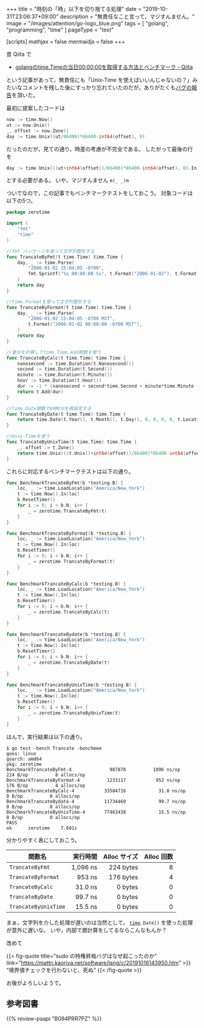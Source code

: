 +++
title = "時刻の「時」以下を切り捨てる処理"
date =  "2019-10-31T23:06:37+09:00"
description = "無責任なこと言って，マジすんません。"
image = "/images/attention/go-logo_blue.png"
tags = [ "golang", "programming", "time" ]
pageType = "text"

[scripts]
  mathjax = false
  mermaidjs = false
+++

昔 Qiita で

- [golangのtime.Timeの当日00:00:00を取得する方法とベンチマーク - Qiita](https://qiita.com/ushio_s/items/3e270933641710bbd88e)

という記事があって，無責任にも「Unix-Time を使えばいいんじゃないの？」みたいなコメントを残した後にすっかり忘れていたのだが，ありがたくも[バグの報告](https://qiita.com/go_sagawa/items/836398020100df486184)を頂いた。

最初に提案したコードは

```go
now := time.Now()
ut := now.Unix()
_, offset := now.Zone()
day := time.Unix((ut/86400)*86400-int64(offset), 0)
```

だったのだが，見ての通り，時差の考慮が不完全である。
したがって最後の行を

```go
day := time.Unix(((ut+int64(offset))/86400)*86400-int64(offset), 0).In(now.Location())
```

とする必要がある。
いや，マジすんません `m(_ _)m`

ついでなので，この記事でもベンチマークテストをしておこう。
対象コードは以下の5つ。

```go
package zerotime

import (
	"fmt"
	"time"
)

//fmt パッケージを使って文字列整形する
func TrancateByFmt(t time.Time) time.Time {
	day, _ := time.Parse(
		"2006-01-02 15:04:05 -0700",
		fmt.Sprintf("%s 00:00:00 %s", t.Format("2006-01-02"), t.Format("-0700")),
	)
	return day
}

//time.Formatを使って文字列整形する
func TrancateByFormat(t time.Time) time.Time {
	day, _ := time.Parse(
		"2006-01-02 15:04:05 -0700 MST",
		t.Format("2006-01-02 00:00:00 -0700 MST"),
	)
	return day
}

//差分を計算してtime.Time.Add関数を使う
func TrancateByCalc(t time.Time) time.Time {
	nanosecond := time.Duration(t.Nanosecond())
	second := time.Duration(t.Second())
	minute := time.Duration(t.Minute())
	hour := time.Duration(t.Hour())
	dur := -1 * (nanosecond + second*time.Second + minute*time.Minute + hour*time.Hour)
	return t.Add(dur)
}

//time.Date関数で0時0分を再設定する
func TrancateByDate(t time.Time) time.Time {
	return time.Date(t.Year(), t.Month(), t.Day(), 0, 0, 0, 0, t.Location())
}

//Unix-Timeを使う
func TrancateByUnixTime(t time.Time) time.Time {
	_, offset := t.Zone()
	return time.Unix(((t.Unix()+int64(offset))/86400)*86400-int64(offset), 0).In(t.Location())
}
```

これらに対応するベンチマークテストは以下の通り。

```go
func BenchmarkTrancateByFmt(b *testing.B) {
	loc, _ := time.LoadLocation("America/New_York")
	t := time.Now().In(loc)
	b.ResetTimer()
	for i := 0; i < b.N; i++ {
		_ = zerotime.TrancateByFmt(t)
	}
}

func BenchmarkTrancateByFormat(b *testing.B) {
	loc, _ := time.LoadLocation("America/New_York")
	t := time.Now().In(loc)
	b.ResetTimer()
	for i := 0; i < b.N; i++ {
		_ = zerotime.TrancateByFormat(t)
	}
}

func BenchmarkTrancateByCalc(b *testing.B) {
	loc, _ := time.LoadLocation("America/New_York")
	t := time.Now().In(loc)
	b.ResetTimer()
	for i := 0; i < b.N; i++ {
		_ = zerotime.TrancateByCalc(t)
	}
}

func BenchmarkTrancateBydate(b *testing.B) {
	loc, _ := time.LoadLocation("America/New_York")
	t := time.Now().In(loc)
	b.ResetTimer()
	for i := 0; i < b.N; i++ {
		_ = zerotime.TrancateByDate(t)
	}
}

func BenchmarkTrancateByUnixTime(b *testing.B) {
	loc, _ := time.LoadLocation("America/New_York")
	t := time.Now().In(loc)
	b.ResetTimer()
	for i := 0; i < b.N; i++ {
		_ = zerotime.TrancateByUnixTime(t)
	}
}
```

ほんで，実行結果は以下の通り。

```text
$ go test -bench Trancate -benchmem
goos: linux
goarch: amd64
pkg: zerotime
BenchmarkTrancateByFmt-4        	  987878	      1096 ns/op	     224 B/op	       8 allocs/op
BenchmarkTrancateByFormat-4     	 1233117	       953 ns/op	     176 B/op	       4 allocs/op
BenchmarkTrancateByCalc-4       	33584716	        31.0 ns/op	       0 B/op	       0 allocs/op
BenchmarkTrancateBydate-4       	11734460	        99.7 ns/op	       0 B/op	       0 allocs/op
BenchmarkTrancateByUnixTime-4   	77463438	        15.5 ns/op	       0 B/op	       0 allocs/op
PASS
ok  	zerotime	7.601s
```

分かりやすく表にしておこう。

| 関数名               | 実行時間 | Alloc サイズ | Alloc 回数 |
| -------------------- | --------:| ------------:| ----------:|
| `TrancateByFmt`      | 1,096 ns |    224 bytes |          8 |
| `TrancateByFormat`   |   953 ns |    176 bytes |          4 |
| `TrancateByCalc`     |  31.0 ns |      0 bytes |          0 |
| `TrancateByDate`     |  99.7 ns |      0 bytes |          0 |
| `TrancateByUnixTime` |  15.5 ns |      0 bytes |          0 |

まぁ，文字列を介した処理が遅いのは当然として， [`time`]`.Date()` を使った処理が意外に遅いな。
いや，内部で暦計算をしてるならこんなもんか？

改めて

{{< fig-quote title="sudo の特権昇格バグはなぜ起こったのか" link="https://mattn.kaoriya.net/software/lang/c/20191016143950.htm" >}}
<q>境界値チェックを行わないと、死ぬ</q>
{{< /fig-quote >}}

お後がよろしいようで。

[Go]: https://golang.org/ "The Go Programming Language"
[Go 言語]: https://golang.org/ "The Go Programming Language"
[`time`]: https://golang.org/pkg/time/ "time - The Go Programming Language"

## 参考図書

{{% review-paapi "B094PRR7PZ" %}} <!-- プログラミング言語Go -->
